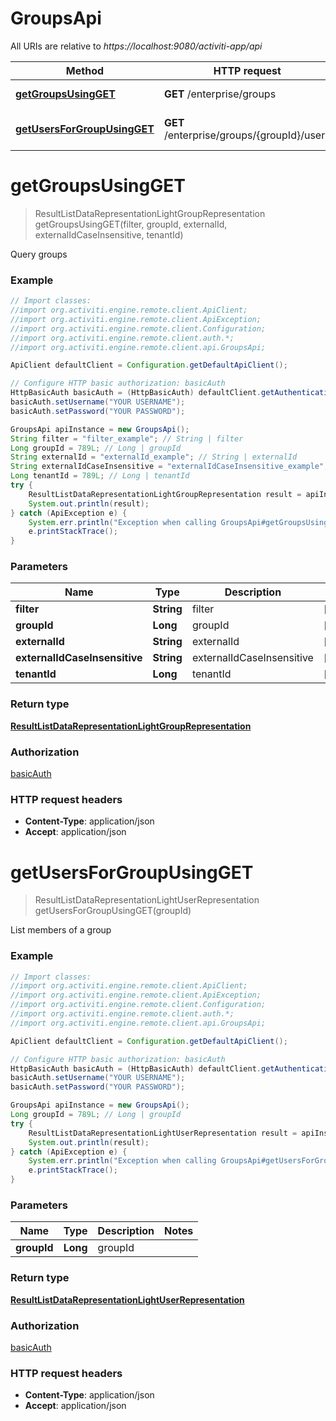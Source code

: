 # GroupsApi

All URIs are relative to *https://localhost:9080/activiti-app/api*

Method | HTTP request | Description
------------- | ------------- | -------------
[**getGroupsUsingGET**](GroupsApi.md#getGroupsUsingGET) | **GET** /enterprise/groups | Query groups
[**getUsersForGroupUsingGET**](GroupsApi.md#getUsersForGroupUsingGET) | **GET** /enterprise/groups/{groupId}/users | List members of a group


<a name="getGroupsUsingGET"></a>
# **getGroupsUsingGET**
> ResultListDataRepresentationLightGroupRepresentation getGroupsUsingGET(filter, groupId, externalId, externalIdCaseInsensitive, tenantId)

Query groups

### Example
```java
// Import classes:
//import org.activiti.engine.remote.client.ApiClient;
//import org.activiti.engine.remote.client.ApiException;
//import org.activiti.engine.remote.client.Configuration;
//import org.activiti.engine.remote.client.auth.*;
//import org.activiti.engine.remote.client.api.GroupsApi;

ApiClient defaultClient = Configuration.getDefaultApiClient();

// Configure HTTP basic authorization: basicAuth
HttpBasicAuth basicAuth = (HttpBasicAuth) defaultClient.getAuthentication("basicAuth");
basicAuth.setUsername("YOUR USERNAME");
basicAuth.setPassword("YOUR PASSWORD");

GroupsApi apiInstance = new GroupsApi();
String filter = "filter_example"; // String | filter
Long groupId = 789L; // Long | groupId
String externalId = "externalId_example"; // String | externalId
String externalIdCaseInsensitive = "externalIdCaseInsensitive_example"; // String | externalIdCaseInsensitive
Long tenantId = 789L; // Long | tenantId
try {
    ResultListDataRepresentationLightGroupRepresentation result = apiInstance.getGroupsUsingGET(filter, groupId, externalId, externalIdCaseInsensitive, tenantId);
    System.out.println(result);
} catch (ApiException e) {
    System.err.println("Exception when calling GroupsApi#getGroupsUsingGET");
    e.printStackTrace();
}
```

### Parameters

Name | Type | Description  | Notes
------------- | ------------- | ------------- | -------------
 **filter** | **String**| filter | [optional]
 **groupId** | **Long**| groupId | [optional]
 **externalId** | **String**| externalId | [optional]
 **externalIdCaseInsensitive** | **String**| externalIdCaseInsensitive | [optional]
 **tenantId** | **Long**| tenantId | [optional]

### Return type

[**ResultListDataRepresentationLightGroupRepresentation**](ResultListDataRepresentationLightGroupRepresentation.md)

### Authorization

[basicAuth](../README.md#basicAuth)

### HTTP request headers

 - **Content-Type**: application/json
 - **Accept**: application/json

<a name="getUsersForGroupUsingGET"></a>
# **getUsersForGroupUsingGET**
> ResultListDataRepresentationLightUserRepresentation getUsersForGroupUsingGET(groupId)

List members of a group

### Example
```java
// Import classes:
//import org.activiti.engine.remote.client.ApiClient;
//import org.activiti.engine.remote.client.ApiException;
//import org.activiti.engine.remote.client.Configuration;
//import org.activiti.engine.remote.client.auth.*;
//import org.activiti.engine.remote.client.api.GroupsApi;

ApiClient defaultClient = Configuration.getDefaultApiClient();

// Configure HTTP basic authorization: basicAuth
HttpBasicAuth basicAuth = (HttpBasicAuth) defaultClient.getAuthentication("basicAuth");
basicAuth.setUsername("YOUR USERNAME");
basicAuth.setPassword("YOUR PASSWORD");

GroupsApi apiInstance = new GroupsApi();
Long groupId = 789L; // Long | groupId
try {
    ResultListDataRepresentationLightUserRepresentation result = apiInstance.getUsersForGroupUsingGET(groupId);
    System.out.println(result);
} catch (ApiException e) {
    System.err.println("Exception when calling GroupsApi#getUsersForGroupUsingGET");
    e.printStackTrace();
}
```

### Parameters

Name | Type | Description  | Notes
------------- | ------------- | ------------- | -------------
 **groupId** | **Long**| groupId |

### Return type

[**ResultListDataRepresentationLightUserRepresentation**](ResultListDataRepresentationLightUserRepresentation.md)

### Authorization

[basicAuth](../README.md#basicAuth)

### HTTP request headers

 - **Content-Type**: application/json
 - **Accept**: application/json

